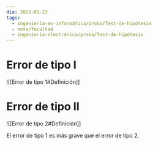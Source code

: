 ```yaml
---
dia: 2023-01-23
tags:
  - ingeniería-en-informática/proba/Test-de-hipótesis
  - nota/facultad
  - ingeniería-electrónica/proba/Test-de-hipótesis
---
```

# Error de tipo I
![[Error de tipo 1#Definición]]

# Error de tipo II
![[Error de tipo 2#Definición]]


El error de tipo 1 es más grave que el error de tipo 2.